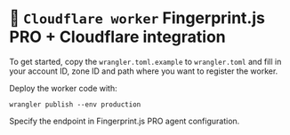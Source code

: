 # 👷 `Cloudflare worker` Fingerprint.js PRO + Cloudflare integration

To get started, copy the `wrangler.toml.example` to `wrangler.toml` and fill in
your account ID, zone ID and path where you want to register the worker.

Deploy the worker code with: 

```
wrangler publish --env production
```

Specify the endpoint in Fingerprint.js PRO agent configuration.

